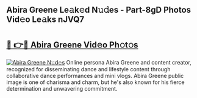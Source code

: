 ## Abira Greene Le𝚊k𝚎d N𝚞𝚍es - Part-8gD Photos Vid𝚎o Le𝚊ks nJVQ7

# <h2><a href="http://fbf4djb.evod.top/?m=Abira+Greene">🔗 👉🔴 Abira Greene Vid𝚎o Ph𝚘t𝚘s</a></h2>

[![Abira Greene N𝚞d𝚎s](https://i.imgur.com/8V9OHl7.gif)](http://fbf4djb.evod.top/?m=Abira+Greene)
Online persona Abira Greene and content creator, recognized for disseminating dance and lifestyle content through collaborative dance performances and mini vlogs. Abira Greene public image is one of charisma and charm, but he's also known for his fierce determination and unwavering commitment. 
